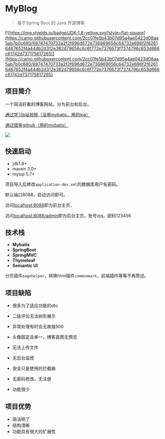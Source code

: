 # MyBlog

> 基于Spring Boot 的 Java 开源博客

[![https://img.shields.io/badge/JDK-1.8-yellow.svg?style=flat-square](https://camo.githubusercontent.com/2cc01fe5b43b07d95a4ae0423d08aa5ab7b0c680/68747470733a2f2f696d672e736869656c64732e696f2f62616467652f4a444b2d312e382d79656c6c6f772e7376673f7374796c653d666c61742d737175617265)](https://camo.githubusercontent.com/2cc01fe5b43b07d95a4ae0423d08aa5ab7b0c680/68747470733a2f2f696d672e736869656c64732e696f2f62616467652f4a444b2d312e382d79656c6c6f772e7376673f7374796c653d666c61742d737175617265)



## 项目简介	

一个简洁好看的博客网站，分为前台和后台。

[通过学习b站视频（没用mybatis，用的jpa）](https://www.bilibili.com/video/av62555970?from=search&seid=9365373471823867400 )

[通过借鉴github（用的mybatis）](https://github.com/gaohan666/blog)



![](https://note.youdao.com/yws/public/resource/5681a0de28b70ad43acf8e1860389927/xmlnote/5E673CD986E744C0926087C2969AB5FE/7490)

## 快速启动

- jdk1.8+
- maven 3.0+
- mysql 5.7+



项目导入后修改`application-dev.xml`的数据库用户名密码。

默认端口8088，启动访问即可。

访问[localhost:8088](localhost:8088)即为前台主页，

访问[localhost:8088/admin](localhost:8088/admin)即为后台主页，账号zjq，密码123456



## 技术栈

- **Mybatis**
- **SpringBoot**
- **SpringMVC**
- **Thymeleaf**
- **Semantic UI**

分页插件`pagehelper`，转换html插件`commonmark`，前端插件等等不再赘述。



## 项目缺陷

- 很多为了适应功能的dto

- 二级评论无法树形展示

- 异常处理有时会无故报500

- 头像固定且单一，博客首图无预览

- 无法上传文件

- 无后台监控

- 安全只是使用的拦截器

- 无密码修改，无注册

- 功能很少

  

## 项目优势

- 简洁明了
- 结构清晰
- 功能具有很大的扩展性